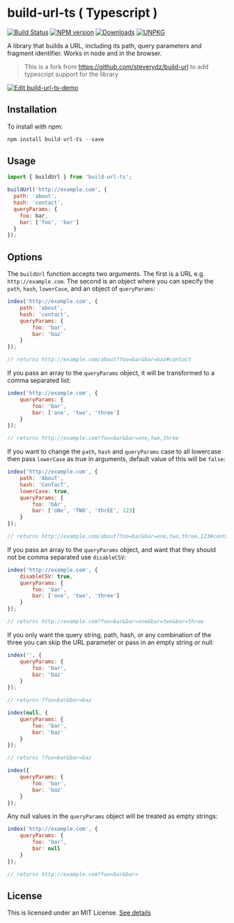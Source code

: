 # build-url-ts ( Typescript )
[![Build Status](https://github.com/meabed/build-url-ts/actions/workflows/ci.yml/badge.svg)](https://github.com/meabed/build-url-ts/actions/workflows/ci.yml)
[![NPM version](https://img.shields.io/npm/v/build-url-ts.svg)](https://www.npmjs.com/package/build-url-ts)
[![Downloads](https://img.shields.io/npm/dm/build-url-ts.svg)](https://www.npmjs.com/package/build-url-ts)
[![UNPKG](https://img.shields.io/badge/UNPKG-OK-179BD7.svg)](https://unpkg.com/browse/build-url-ts@latest/)

A library that builds a URL, including its path, query parameters and fragment identifier. Works in node and in the browser.

> This is a fork from https://github.com/steverydz/build-url to add typescript support for the library

[![Edit build-url-ts-demo](https://codesandbox.io/static/img/play-codesandbox.svg)](https://codesandbox.io/s/build-url-ts-demo-qer8y?fontsize=14&hidenavigation=1&theme=dark)

## Installation

To install with npm:

```javascript
npm install build-url-ts --save
```

## Usage

```javascript
import { buildUrl } from 'build-url-ts';

buildUrl('http://example.com', {
  path: 'about',
  hash: 'contact',
  queryParams: {
    foo: bar,
    bar: ['foo', 'bar']
  }
});
```

## Options

The `buildUrl` function accepts two arguments. The first is a URL e.g. `http://example.com`. The second is an object where you can specify the `path`, `hash`, `lowerCase`, and an object of `queryParams`:

```javascript
index('http://example.com', {
    path: 'about',
    hash: 'contact',
    queryParams: {
        foo: 'bar',
        bar: 'baz'
    }
});

// returns http://example.com/about?foo=bar&bar=baz#contact
```

If you pass an array to the `queryParams` object, it will be transformed to a comma separated list:

```javascript
index('http://example.com', {
    queryParams: {
        foo: 'bar',
        bar: ['one', 'two', 'three']
    }
});

// returns http://example.com?foo=bar&bar=one,two,three
```

If you want to change the `path`, `hash` and `queryParams` case to all lowercase then pass `lowerCase` as true in arguments, default value of this will be `false`:

```javascript
index('http://example.com', {
    path: 'AbouT',
    hash: 'ConTacT',
    lowerCase: true,
    queryParams: {
        foo: 'bAr',
        bar: ['oNe', 'TWO', 'thrEE', 123]
    }
});

// returns http://example.com/about?foo=bar&bar=one,two,three,123#contact
```

If you pass an array to the `queryParams` object, and want that they should not be comma separated use `disableCSV`:

```javascript
index('http://example.com', {
    disableCSV: true,
    queryParams: {
        foo: 'bar',
        bar: ['one', 'two', 'three']
    }
});

// returns http://example.com?foo=bar&bar=one&bar=two&bar=three
```

If you only want the query string, path, hash, or any combination of the three you can skip the URL parameter or pass in an empty string or null:

```javascript
index('', {
    queryParams: {
        foo: 'bar',
        bar: 'baz'
    }
});

// returns ?foo=bar&bar=baz

index(null, {
    queryParams: {
        foo: 'bar',
        bar: 'baz'
    }
});

// returns ?foo=bar&bar=baz

index({
    queryParams: {
        foo: 'bar',
        bar: 'baz'
    }
});
```

Any null values in the `queryParams` object will be treated as empty strings:

```javascript
index('http://example.com', {
    queryParams: {
        foo: 'bar',
        bar: null
    }
});

// returns http://example.com?foo=bar&bar=
```

## License

This is licensed under an MIT License. [See details](LICENSE)
